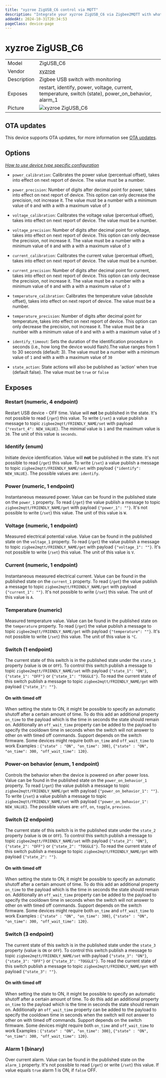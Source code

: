 ```yaml
---
title: "xyzroe ZigUSB_C6 control via MQTT"
description: "Integrate your xyzroe ZigUSB_C6 via Zigbee2MQTT with whatever smart home infrastructure you are using without the vendor's bridge or gateway."
addedAt: 2024-10-31T20:34:53
pageClass: device-page
---
```


<!-- !!!! -->
<!-- ATTENTION: This file is auto-generated through docgen! -->
<!-- You can only edit the "Notes"-Section between the two comment lines "Notes BEGIN" and "Notes END". -->
<!-- Do not use h1 or h2 heading within "## Notes"-Section. -->
<!-- !!!! -->

# xyzroe ZigUSB_C6

|     |     |
|-----|-----|
| Model | ZigUSB_C6  |
| Vendor  | [xyzroe](/supported-devices/#v=xyzroe)  |
| Description | Zigbee USB switch with monitoring |
| Exposes | restart, identify, power, voltage, current, temperature, switch (state), power_on_behavior, alarm_1 |
| Picture | ![xyzroe ZigUSB_C6](https://www.zigbee2mqtt.io/images/devices/ZigUSB_C6.png) |


<!-- Notes BEGIN: You can edit here. Add "## Notes" headline if not already present. -->


<!-- Notes END: Do not edit below this line -->


## OTA updates
This device supports OTA updates, for more information see [OTA updates](../guide/usage/ota_updates.md).


## Options
*[How to use device type specific configuration](../guide/configuration/devices-groups.md#specific-device-options)*

* `power_calibration`: Calibrates the power value (percentual offset), takes into effect on next report of device. The value must be a number.

* `power_precision`: Number of digits after decimal point for power, takes into effect on next report of device. This option can only decrease the precision, not increase it. The value must be a number with a minimum value of `0` and with a with a maximum value of `3`

* `voltage_calibration`: Calibrates the voltage value (percentual offset), takes into effect on next report of device. The value must be a number.

* `voltage_precision`: Number of digits after decimal point for voltage, takes into effect on next report of device. This option can only decrease the precision, not increase it. The value must be a number with a minimum value of `0` and with a with a maximum value of `3`

* `current_calibration`: Calibrates the current value (percentual offset), takes into effect on next report of device. The value must be a number.

* `current_precision`: Number of digits after decimal point for current, takes into effect on next report of device. This option can only decrease the precision, not increase it. The value must be a number with a minimum value of `0` and with a with a maximum value of `3`

* `temperature_calibration`: Calibrates the temperature value (absolute offset), takes into effect on next report of device. The value must be a number.

* `temperature_precision`: Number of digits after decimal point for temperature, takes into effect on next report of device. This option can only decrease the precision, not increase it. The value must be a number with a minimum value of `0` and with a with a maximum value of `3`

* `identify_timeout`: Sets the duration of the identification procedure in seconds (i.e., how long the device would flash).The value ranges from 1 to 30 seconds (default: 3). The value must be a number with a minimum value of `1` and with a with a maximum value of `30`

* `state_action`: State actions will also be published as 'action' when true (default false). The value must be `true` or `false`


## Exposes

### Restart (numeric, 4 endpoint)
Restart USB device - OFF time.
Value will **not** be published in the state.
It's not possible to read (`/get`) this value.
To write (`/set`) a value publish a message to topic `zigbee2mqtt/FRIENDLY_NAME/set` with payload `{"restart_4": NEW_VALUE}`.
The minimal value is `1` and the maximum value is `30`.
The unit of this value is `seconds`.

### Identify (enum)
Initiate device identification.
Value will **not** be published in the state.
It's not possible to read (`/get`) this value.
To write (`/set`) a value publish a message to topic `zigbee2mqtt/FRIENDLY_NAME/set` with payload `{"identify": NEW_VALUE}`.
The possible values are: `identify`.

### Power (numeric, 1 endpoint)
Instantaneous measured power.
Value can be found in the published state on the `power_1` property.
To read (`/get`) the value publish a message to topic `zigbee2mqtt/FRIENDLY_NAME/get` with payload `{"power_1": ""}`.
It's not possible to write (`/set`) this value.
The unit of this value is `W`.

### Voltage (numeric, 1 endpoint)
Measured electrical potential value.
Value can be found in the published state on the `voltage_1` property.
To read (`/get`) the value publish a message to topic `zigbee2mqtt/FRIENDLY_NAME/get` with payload `{"voltage_1": ""}`.
It's not possible to write (`/set`) this value.
The unit of this value is `V`.

### Current (numeric, 1 endpoint)
Instantaneous measured electrical current.
Value can be found in the published state on the `current_1` property.
To read (`/get`) the value publish a message to topic `zigbee2mqtt/FRIENDLY_NAME/get` with payload `{"current_1": ""}`.
It's not possible to write (`/set`) this value.
The unit of this value is `A`.

### Temperature (numeric)
Measured temperature value.
Value can be found in the published state on the `temperature` property.
To read (`/get`) the value publish a message to topic `zigbee2mqtt/FRIENDLY_NAME/get` with payload `{"temperature": ""}`.
It's not possible to write (`/set`) this value.
The unit of this value is `°C`.

### Switch (1 endpoint)
The current state of this switch is in the published state under the `state_1` property (value is `ON` or `OFF`).
To control this switch publish a message to topic `zigbee2mqtt/FRIENDLY_NAME/set` with payload `{"state_1": "ON"}`, `{"state_1": "OFF"}` or `{"state_1": "TOGGLE"}`.
To read the current state of this switch publish a message to topic `zigbee2mqtt/FRIENDLY_NAME/get` with payload `{"state_1": ""}`.

#### On with timed off
When setting the state to ON, it might be possible to specify an automatic shutoff after a certain amount of time. To do this add an additional property `on_time` to the payload which is the time in seconds the state should remain on.
Additionally an `off_wait_time` property can be added to the payload to specify the cooldown time in seconds when the switch will not answer to other on with timed off commands.
Support depends on the switch firmware. Some devices might require both `on_time` and `off_wait_time` to work
Examples : `{"state" : "ON", "on_time": 300}`, `{"state" : "ON", "on_time": 300, "off_wait_time": 120}`.

### Power-on behavior (enum, 1 endpoint)
Controls the behavior when the device is powered on after power loss.
Value can be found in the published state on the `power_on_behavior_1` property.
To read (`/get`) the value publish a message to topic `zigbee2mqtt/FRIENDLY_NAME/get` with payload `{"power_on_behavior_1": ""}`.
To write (`/set`) a value publish a message to topic `zigbee2mqtt/FRIENDLY_NAME/set` with payload `{"power_on_behavior_1": NEW_VALUE}`.
The possible values are: `off`, `on`, `toggle`, `previous`.

### Switch (2 endpoint)
The current state of this switch is in the published state under the `state_2` property (value is `ON` or `OFF`).
To control this switch publish a message to topic `zigbee2mqtt/FRIENDLY_NAME/set` with payload `{"state_2": "ON"}`, `{"state_2": "OFF"}` or `{"state_2": "TOGGLE"}`.
To read the current state of this switch publish a message to topic `zigbee2mqtt/FRIENDLY_NAME/get` with payload `{"state_2": ""}`.

#### On with timed off
When setting the state to ON, it might be possible to specify an automatic shutoff after a certain amount of time. To do this add an additional property `on_time` to the payload which is the time in seconds the state should remain on.
Additionally an `off_wait_time` property can be added to the payload to specify the cooldown time in seconds when the switch will not answer to other on with timed off commands.
Support depends on the switch firmware. Some devices might require both `on_time` and `off_wait_time` to work
Examples : `{"state" : "ON", "on_time": 300}`, `{"state" : "ON", "on_time": 300, "off_wait_time": 120}`.

### Switch (3 endpoint)
The current state of this switch is in the published state under the `state_3` property (value is `ON` or `OFF`).
To control this switch publish a message to topic `zigbee2mqtt/FRIENDLY_NAME/set` with payload `{"state_3": "ON"}`, `{"state_3": "OFF"}` or `{"state_3": "TOGGLE"}`.
To read the current state of this switch publish a message to topic `zigbee2mqtt/FRIENDLY_NAME/get` with payload `{"state_3": ""}`.

#### On with timed off
When setting the state to ON, it might be possible to specify an automatic shutoff after a certain amount of time. To do this add an additional property `on_time` to the payload which is the time in seconds the state should remain on.
Additionally an `off_wait_time` property can be added to the payload to specify the cooldown time in seconds when the switch will not answer to other on with timed off commands.
Support depends on the switch firmware. Some devices might require both `on_time` and `off_wait_time` to work
Examples : `{"state" : "ON", "on_time": 300}`, `{"state" : "ON", "on_time": 300, "off_wait_time": 120}`.

### Alarm 1 (binary)
Over current alarm.
Value can be found in the published state on the `alarm_1` property.
It's not possible to read (`/get`) or write (`/set`) this value.
If value equals `true` alarm 1 is ON, if `false` OFF.

